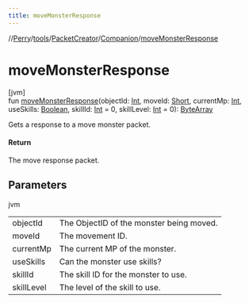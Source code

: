 ```yaml
---
title: moveMonsterResponse
---
```

//[Perry](../../../../index.html)/[tools](../../index.html)/[PacketCreator](../index.html)/[Companion](index.html)/[moveMonsterResponse](move-monster-response.html)



# moveMonsterResponse



[jvm]\
fun [moveMonsterResponse](move-monster-response.html)(objectId: [Int](https://kotlinlang.org/api/latest/jvm/stdlib/kotlin/-int/index.html), moveId: [Short](https://kotlinlang.org/api/latest/jvm/stdlib/kotlin/-short/index.html), currentMp: [Int](https://kotlinlang.org/api/latest/jvm/stdlib/kotlin/-int/index.html), useSkills: [Boolean](https://kotlinlang.org/api/latest/jvm/stdlib/kotlin/-boolean/index.html), skillId: [Int](https://kotlinlang.org/api/latest/jvm/stdlib/kotlin/-int/index.html) = 0, skillLevel: [Int](https://kotlinlang.org/api/latest/jvm/stdlib/kotlin/-int/index.html) = 0): [ByteArray](https://kotlinlang.org/api/latest/jvm/stdlib/kotlin/-byte-array/index.html)



Gets a response to a move monster packet.



#### Return



The move response packet.



## Parameters


jvm

| | |
|---|---|
| objectId | The ObjectID of the monster being moved. |
| moveId | The movement ID. |
| currentMp | The current MP of the monster. |
| useSkills | Can the monster use skills? |
| skillId | The skill ID for the monster to use. |
| skillLevel | The level of the skill to use. |




